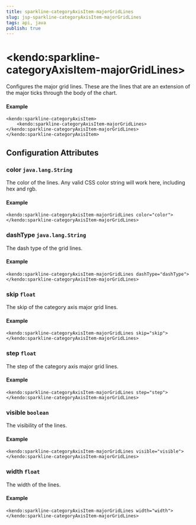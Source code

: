 ```yaml
---
title: sparkline-categoryAxisItem-majorGridLines
slug: jsp-sparkline-categoryAxisItem-majorGridLines
tags: api, java
publish: true
---
```


# \<kendo:sparkline-categoryAxisItem-majorGridLines\>

Configures the major grid lines.
These are the lines that are an extension of the major ticks through the body of the chart.

#### Example
    <kendo:sparkline-categoryAxisItem>
        <kendo:sparkline-categoryAxisItem-majorGridLines></kendo:sparkline-categoryAxisItem-majorGridLines>
    </kendo:sparkline-categoryAxisItem>

## Configuration Attributes

### color `java.lang.String`

The color of the lines. Any valid CSS color string will work here, including hex and rgb.

#### Example
    <kendo:sparkline-categoryAxisItem-majorGridLines color="color">
    </kendo:sparkline-categoryAxisItem-majorGridLines>

### dashType `java.lang.String`

The dash type of the grid lines.

#### Example
    <kendo:sparkline-categoryAxisItem-majorGridLines dashType="dashType">
    </kendo:sparkline-categoryAxisItem-majorGridLines>

### skip `float`

The skip of the category axis major grid lines.

#### Example
    <kendo:sparkline-categoryAxisItem-majorGridLines skip="skip">
    </kendo:sparkline-categoryAxisItem-majorGridLines>

### step `float`

The step of the category axis major grid lines.

#### Example
    <kendo:sparkline-categoryAxisItem-majorGridLines step="step">
    </kendo:sparkline-categoryAxisItem-majorGridLines>

### visible `boolean`

The visibility of the lines.

#### Example
    <kendo:sparkline-categoryAxisItem-majorGridLines visible="visible">
    </kendo:sparkline-categoryAxisItem-majorGridLines>

### width `float`

The width of the lines.

#### Example
    <kendo:sparkline-categoryAxisItem-majorGridLines width="width">
    </kendo:sparkline-categoryAxisItem-majorGridLines>

